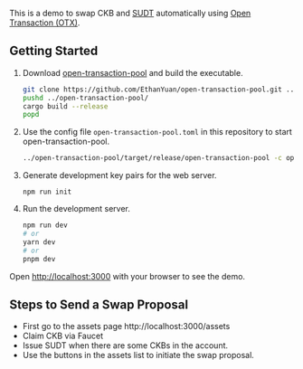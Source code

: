 This is a demo to swap CKB and [SUDT](https://github.com/nervosnetwork/rfcs/blob/master/rfcs/0025-simple-udt/0025-simple-udt.md) automatically using [Open Transaction (OTX)](https://github.com/doitian/rfcs/blob/rfc-open-transaction/rfcs/0046-open-transaction/0046-open-transaction.md).

## Getting Started

1. Download [open-transaction-pool](https://github.com/EthanYuan/open-transaction-pool) and build the executable.

    ```bash
    git clone https://github.com/EthanYuan/open-transaction-pool.git ../open-transaction-pool/
    pushd ../open-transaction-pool/
    cargo build --release
    popd
    ```

2. Use the config file `open-transaction-pool.toml` in this repository to start open-transaction-pool.

    ```bash
    ../open-transaction-pool/target/release/open-transaction-pool -c open-transaction-pool.toml
    ```

3. Generate development key pairs for the web server.

    ```
    npm run init
    ```

4. Run the development server.

    ```bash
    npm run dev
    # or
    yarn dev
    # or
    pnpm dev
    ```

Open [http://localhost:3000](http://localhost:3000) with your browser to see the demo.

## Steps to Send a Swap Proposal

- First go to the assets page http://localhost:3000/assets
- Claim CKB via Faucet
- Issue SUDT when there are some CKBs in the account.
- Use the buttons in the assets list to initiate the swap proposal.
